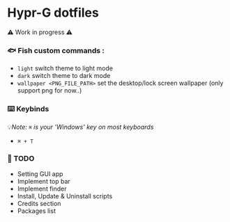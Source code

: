 # Hypr-G dotfiles

⚠️ Work in progress ⚠️

### 🐟 Fish custom commands : 
- `light` switch theme to light mode
- `dark` switch theme to dark mode
- `wallpaper <PNG_FILE_PATH>` set the desktop/lock screen wallpaper (only support png for now..)

### ⌨️ Keybinds
💡*Note:* `⌘` *is your 'Windows' key on most keyboards*
- `⌘ + T`

### 📝 TODO
- Setting GUI app
- Implement top bar
- Implement finder
- Install, Update & Uninstall scripts
- Credits section
- Packages list